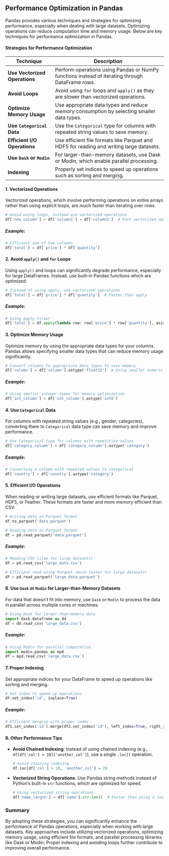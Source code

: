 ## Performance Optimization in Pandas

Pandas provides various techniques and strategies for optimizing performance, especially when dealing with large datasets. Optimizing operations can reduce computation time and memory usage. Below are key techniques for performance optimization in Pandas.

#### Strategies for Performance Optimization

| **Technique**                | **Description**                                                                 |
|------------------------------|---------------------------------------------------------------------------------|
| **Use Vectorized Operations** | Perform operations using Pandas or NumPy functions instead of iterating through DataFrame rows. |
| **Avoid Loops**               | Avoid using `for` loops and `apply()` as they are slower than vectorized operations. |
| **Optimize Memory Usage**    | Use appropriate data types and reduce memory consumption by selecting smaller data types. |
| **Use `Categorical` Data**   | Use the `Categorical` type for columns with repeated string values to save memory. |
| **Efficient I/O Operations** | Use efficient file formats like Parquet and HDF5 for reading and writing large datasets. |
| **Use `Dask` or `Modin`**     | For larger-than-memory datasets, use Dask or Modin, which enable parallel processing. |
| **Indexing**                 | Properly set indices to speed up operations such as sorting and merging. |

#### 1. **Vectorized Operations**

Vectorized operations, which involve performing operations on entire arrays rather than using explicit loops, are much faster than iterating over rows.

```python
# Avoid using loops, instead use vectorized operations
df['new_column'] = df['column1'] + df['column2']  # Fast vectorized operation
```

##### Example:

```python
# Efficient sum of two columns
df['total'] = df['price'] * df['quantity']
```

#### 2. **Avoid `apply()` and `for` Loops**

Using `apply()` and loops can significantly degrade performance, especially for large DataFrames. Instead, use built-in Pandas functions which are optimized.

```python
# Instead of using apply, use vectorized operations
df['total'] = df['price'] * df['quantity']  # Faster than apply
```

##### Example:

```python
# Using apply (slow)
df['total'] = df.apply(lambda row: row['price'] * row['quantity'], axis=1)
```

#### 3. **Optimize Memory Usage**

Optimize memory by using the appropriate data types for your columns. Pandas allows specifying smaller data types that can reduce memory usage significantly.

```python
# Convert columns to appropriate data types to save memory
df['column'] = df['column'].astype('float32')  # Using smaller numeric types
```

##### Example:

```python
# Using smaller integer types for memory optimization
df['int_column'] = df['int_column'].astype('int8')
```

#### 4. **Use `Categorical` Data**

For columns with repeated string values (e.g., gender, categories), converting them to `Categorical` data type can save memory and improve performance.

```python
# Use Categorical type for columns with repetitive values
df['category_column'] = df['category_column'].astype('category')
```

##### Example:

```python
# Converting a column with repeated values to categorical
df['country'] = df['country'].astype('category')
```

#### 5. **Efficient I/O Operations**

When reading or writing large datasets, use efficient formats like Parquet, HDF5, or Feather. These formats are faster and more memory efficient than CSV.

```python
# Writing data in Parquet format
df.to_parquet('data.parquet')

# Reading data in Parquet format
df = pd.read_parquet('data.parquet')
```

##### Example:

```python
# Reading CSV (slow for large datasets)
df = pd.read_csv('large_data.csv')

# Efficient read using Parquet (much faster for large datasets)
df = pd.read_parquet('large_data.parquet')
```

#### 6. **Use `Dask` or `Modin` for Larger-than-Memory Datasets**

For data that doesn’t fit into memory, use `Dask` or `Modin` to process the data in parallel across multiple cores or machines.

```python
# Using Dask for larger-than-memory data
import dask.dataframe as dd
df = dd.read_csv('large_data.csv')
```

##### Example:

```python
# Using Modin for parallel computation
import modin.pandas as mpd
df = mpd.read_csv('large_data.csv')
```

#### 7. **Proper Indexing**

Set appropriate indices for your DataFrame to speed up operations like sorting and merging.

```python
# Set index to speed up operations
df.set_index('id', inplace=True)
```

##### Example:

```python
# Efficient merging with proper index
df1.set_index('id').merge(df2.set_index('id'), left_index=True, right_index=True)
```

#### 8. **Other Performance Tips**

- **Avoid Chained Indexing**: Instead of using chained indexing (e.g., `df[df['col'] > 10]['another_col']`), use a single `.loc[]` operation.
  
  ```python
  # Avoid chaining indexing
  df.loc[df['col'] > 10, 'another_col'] = 20
  ```

- **Vectorized String Operations**: Use Pandas string methods instead of Python’s built-in `str` functions, which are optimized for speed.

  ```python
  # Using vectorized string operations
  df['name_length'] = df['name'].str.len()  # Faster than using a loop
  ```

### Summary

By adopting these strategies, you can significantly enhance the performance of Pandas operations, especially when working with large datasets. Key approaches include utilizing vectorized operations, optimizing memory usage, using efficient file formats, and parallel processing libraries like Dask or Modin. Proper indexing and avoiding loops further contribute to improving overall performance.